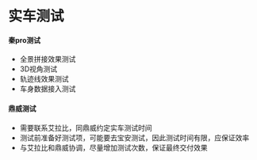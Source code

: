 # 实车测试

#### 秦pro测试

* 全景拼接效果测试
* 3D视角测试
* 轨迹线效果测试
* 车身数据接入测试

#### 鼎威测试

* 需要联系艾拉比，同鼎威约定实车测试时间
* 测试前准备好测试项，可能要去宝安测试，因此测试时间有限，应保证效率
* 与艾拉比和鼎威协调，尽量增加测试次数，保证最终交付效果

